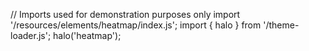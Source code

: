 <!--
type: template
name: heatmap
-->
// Imports used for demonstration purposes only
import '/resources/elements/heatmap/index.js';
import { halo } from '/theme-loader.js';
halo('heatmap');
